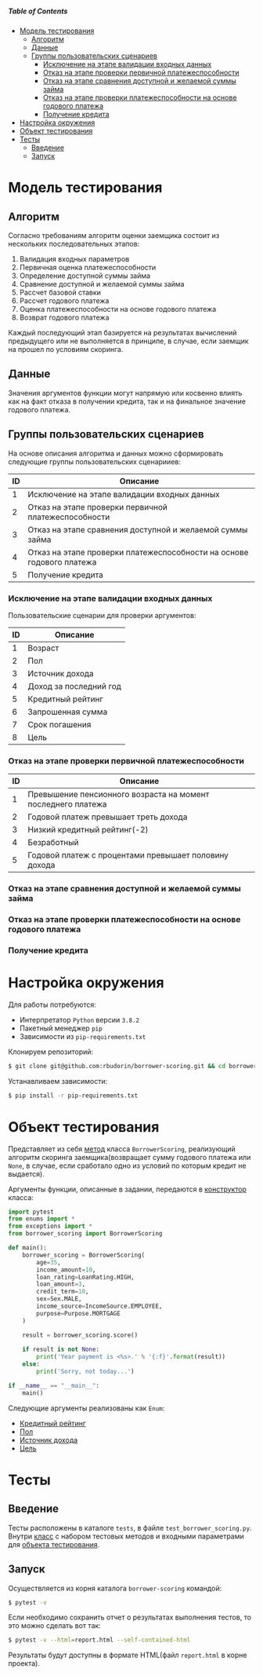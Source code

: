 ##### Table of Contents  

* [Модель тестирования](#модель-тестирования)
  * [Алгоритм](#алгоритм)
  * [Данные](#данные)
  * [Группы пользовательских сценариев](#группы-пользовательски-сценариев)
    * [Исключение на этапе валидации входных данных](#исключение-на-этапе-валидации-входных-данных)
    * [Отказ на этапе проверки первичной платежеспособности](#отказ-на-этапе-проверки-первичной-платежеспособности)
    * [Отказ на этапе сравнения доступной и желаемой суммы займа](#отказ-на-этапе-сравнения-доступной-и-желаемой-суммы-займа)
    * [Отказ на этапе проверки платежеспособности на основе годового платежа](#отказ-на-этапе-проверки-платежеспособности-на-основе-годового-платежа)
    * [Получение кредита](#получение-кредита)
* [Настройка окружения](#настройка-окружения)
* [Объект тестирования](#объект-тестирования)
* [Тесты](#тесты)
  * [Введение](#введение)
  * [Запуск](#запуск)

# Модель тестирования

## Алгоритм

Согласно требованиям алгоритм оценки заемщика состоит из нескольких последовательных этапов:

1. Валидация входных параметров
1. Первичная оценка платежеспособности
1. Определение доступной суммы займа
1. Сравнение доступной и желаемой суммы займа
1. Рассчет базовой ставки
1. Рассчет годового платежа
1. Оценка платежеспособности на основе годового платежа
1. Возврат годового платежа

Каждый последующий этап базируется на результатах вычислений предыдущего или не выполняется в принципе, в случае, если заемщик на прошел по условиям скоринга.

## Данные

Значения аргументов функции могут напрямую или косвенно влиять как на факт отказа в получении кредита, так и на финальное значение годового платежа.

## Группы пользовательских сценариев

На основе описания алгоритма и данных можно сформировать следующие группы пользовательских сценарииев:

| ID | Описание |  
|------------------|---------------|
| 1 | Исключение на этапе валидации входных данных |
| 2 | Отказ на этапе проверки первичной платежеспособности |
| 3 | Отказ на этапе сравнения доступной и желаемой суммы займа |
| 4 | Отказ на этапе проверки платежеспособности на основе годового платежа |
| 5 | Получение кредита |

### Исключение на этапе валидации входных данных

Пользовательские сценарии для проверки аргументов:

| ID | Описание |  
|------------------|---------------|
| 1 | Возраст |
| 2 | Пол |
| 3 | Источник дохода |
| 4 | Доход за последний год |
| 5 | Кредитный рейтинг |
| 6 | Запрошенная сумма |
| 7 | Срок погашения |
| 8 | Цель |

### Отказ на этапе проверки первичной платежеспособности

| ID | Описание |  
|------------------|---------------|
| 1 | Превышение пенсионного возраста на момент последнего платежа |
| 2 | Годовой платеж превышает треть дохода |
| 3 | Низкий кредитный рейтинг(-2) |
| 4 | Безработный |
| 5 | Годовой платеж с процентами превышает половину дохода |

### Отказ на этапе сравнения доступной и желаемой суммы займа

### Отказ на этапе проверки платежеспособности на основе годового платежа

### Получение кредита

# Настройка окружения

Для работы потребуются:

* Интерпретатор `Python` версии `3.8.2`
* Пакетный менеджер `pip`
* Зависимости из `pip-requirements.txt`

Клонируем репозиторий:
```bash
$ git clone git@github.com:rbudorin/borrower-scoring.git && cd borrower-scoring
```

Устанавливаем зависимости:
```bash
$ pip install -r pip-requirements.txt
```

# Объект тестирования

Представляет из себя [метод](https://github.com/rbudorin/borrower-scoring/blob/master/borrower_scoring.py#L52) класса `BorrowerScoring`, реализующий алгоритм скоринга заемщика(возвращает сумму годового платежа или `None`, в случае, если сработало одно из условий по которым кредит не выдается). 

Аргументы функции, описанные в задании, передаются в [конструктор](https://github.com/rbudorin/borrower-scoring/blob/master/borrower_scoring.py#L18) класса:

```Python
import pytest
from enums import *
from exceptions import *
from borrower_scoring import BorrowerScoring

def main():
    borrower_scoring = BorrowerScoring(
        age=35,
        income_amount=10,
        loan_rating=LoanRating.HIGH,
        loan_amount=3,
        credit_term=10,
        sex=Sex.MALE,
        income_source=IncomeSource.EMPLOYEE,
        purpose=Purpose.MORTGAGE
    )

    result = borrower_scoring.score()
    
    if result is not None:
        print('Year payment is <%s>.' % '{:f}'.format(result))
    else:
        print('Sorry, not today...')

if __name__ == "__main__":
    main()
```

Следующие аргументы реализованы как `Enum`:

* [Кредитный рейтинг](https://github.com/rbudorin/borrower-scoring/blob/master/enums.py#L4)
* [Пол](https://github.com/rbudorin/borrower-scoring/blob/master/enums.py#L45)
* [Источник дохода](https://github.com/rbudorin/borrower-scoring/blob/master/enums.py#L29)
* [Цель](https://github.com/rbudorin/borrower-scoring/blob/master/enums.py#L21)

# Тесты

## Введение

Тесты расположены в каталоге `tests`, в файле `test_borrower_scoring.py`. Внутри [класс](https://github.com/rbudorin/borrower-scoring/blob/master/test/test_borrower_scoring.py#L7) с набором тестовых методов и входными параметрами для [объекта тестирования](#объект-тестирования).

## Запуск

Осуществляется из корня каталога `borrower-scoring` командой:

```bash
$ pytest -v
```

Если необходимо сохранить отчет о результатах выполнения тестов, то это можно сделать вот так:

```bash
$ pytest -v --html=report.html --self-contained-html
```

Результаты будут доступны в формате HTML(файл `report.html` в корне проекта).
